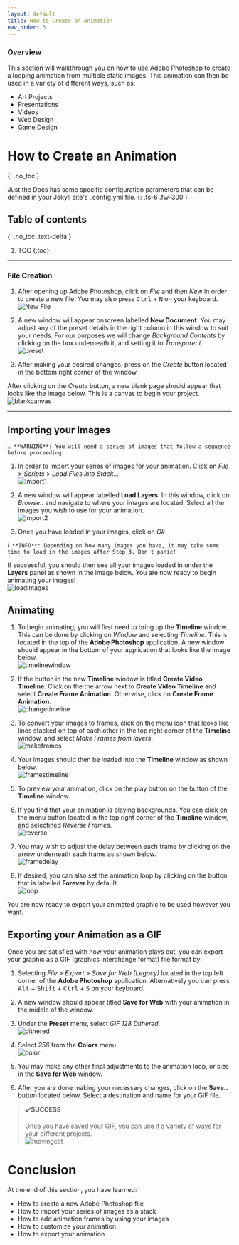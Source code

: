 ```yaml
---
layout: default
title: How to Create an Animation
nav_order: 3
---
```


### Overview

This section will walkthrough you on how to use Adobe Photoshop to create a looping animation from multiple static images. This animation can then be used in a variety of different ways, such as:
* Art Projects
* Presentations
* Videos
* Web Design
* Game Design

# How to Create an Animation
{: .no_toc }

Just the Docs has some specific configuration parameters that can be defined in your Jekyll site's \_config.yml file.
{: .fs-6 .fw-300 }

## Table of contents
{: .no_toc .text-delta }

1. TOC
{:toc}

---

### File Creation

1. After opening up Adobe Photoshop, click on  _File_ and then _New_ in order to create a new file. You may also press <kbd>Ctrl</kbd> + <kbd>N</kbd> on your keyboard.
\
![New File](https://lzhjack.github.io/Jack-Fonse-Stan/assets/images/newfile.png)

2. A new window will appear onscreen labelled **New Document**. You may adjust any of the preset details in the right column in this window to suit your needs. For our purposes we will change _Background Contents_ by clicking on the box underneath it, and setting it to _Transparent_.
\
![preset](https://lzhjack.github.io/Jack-Fonse-Stan/assets/images/transparent.png)

3. After making your desired changes, press on the _Create_ button located in the bottom right corner of the window.

After clicking on the _Create_ button, a new blank page should appear that looks like the image below. This is a canvas to begin your project.
\
![blankcanvas](https://lzhjack.github.io/Jack-Fonse-Stan/assets/images/blankcanvas.png)

---

## Importing your Images

```
⚠️ **WARNING**: You will need a series of images that follow a sequence before proceeding.
```
1. In order to import your series of images for your animation. Click on _File_ > _Scripts_ > _Load Files into Stack..._
\
![import1](https://lzhjack.github.io/Jack-Fonse-Stan/assets/images/importimage1.png)

2. A new window will appear labelled **Load Layers**. In this window, click on _Browse.._ and navigate to where your images are located. Select all the images you wish to use for your animation.
\
![import2](https://lzhjack.github.io/Jack-Fonse-Stan/assets/images/importimage2.PNG)

3. Once you have loaded in your images, click on _Ok_

```
ℹ️ **INFO**: Depending on how many images you have, it may take some time to load in the images after Step 3. Don't panic!
```

If successful, you should then see all your images loaded in under the **Layers** panel as shown in the image below. You are now ready to begin animating your images!
\
![loadimages](https://lzhjack.github.io/Jack-Fonse-Stan/assets/images/loadedimages.PNG)

## Animating

1. To begin animating, you will first need to bring up the **Timeline** window. This can be done by clicking on _Window_ and selecting _Timeline_. This is located in the top of the **Adobe Photoshop** application. A new window should appear in the bottom of your application that looks like the image below.
\
![timelinewindow](https://lzhjack.github.io/Jack-Fonse-Stan/assets/images/newtimeline.PNG)

2. If the button in the new **Timeline** window is titled **Create Video Timeline**. Click on the the arrow next to **Create Video Timeline** and select **Create Frame Animation**. Otherwise, click on **Create Frame Animation**.
\
![changetimeline](https://lzhjack.github.io/Jack-Fonse-Stan/assets/images/changetimeline.png)

3. To convert your images to frames, click on the menu icon that looks like lines stacked on top of each other in the top right corner of the **Timeline** window, and select _Make Frames from layers_.
\
![makeframes](https://lzhjack.github.io/Jack-Fonse-Stan/assets/images/makeframes.png)

4. Your images should then be loaded into the **Timeline** window as shown below.
\
![framestimeline](https://lzhjack.github.io/Jack-Fonse-Stan/assets/images/framestimeline.png)

5. To preview your animation, click on the play button on the button of the **Timeline** window.

6. If you find that your animation is playing backgrounds. You can click on the menu button located in the top right corner of the **Timeline** window, and selectined _Reverse Frames_.
\
![reverse](https://lzhjack.github.io/Jack-Fonse-Stan/assets/images/reverseframes.png)

7. You may wish to adjust the delay between each frame by clicking on the arrow underneath each frame as shown below.
\
![framedelay](https://lzhjack.github.io/Jack-Fonse-Stan/assets/images/framedelay.png)

8. If desired, you can also set the animation loop by clicking on the button that is labelled **Forever** by default. 
\
![loop](https://lzhjack.github.io/Jack-Fonse-Stan/assets/images/loop.png)

You are now ready to export your animated graphic to be used however you want.

## Exporting your Animation as a GIF
Once you are satisfied with how your animation plays out, you can export your graphic as a GIF (graphics interchange format) file format by:

1. Selecting _File > Export > Save for Web (Legacy)_ located in the top left corner of the **Adobe Photoshop** application. Alternatively you can press <kbd>Alt</kbd> + <kbd>Shift</kbd> + <kbd>Ctrl</kbd> + <kbd>S</kbd> on your keyboard.

2. A new window should appear titled **Save for Web** with your animation in the middle of the window.

3. Under the **Preset** menu, select _GIF 128 Dithered_.
\
![dithered](https://lzhjack.github.io/Jack-Fonse-Stan/assets/images/gifdithered.png)

4. Select _256_ from the **Colors** menu.
\
![color](https://lzhjack.github.io/Jack-Fonse-Stan/assets/images/256.png)

5. You may make any other final adjustments to the animation loop, or size in the **Save for Web** window.

6. After you are done making your necessary changes, click on the **Save..** button located below. Select a destination and name for your GIF file.

>✔️**SUCCESS**
>
> Once you have saved your GIF, you can use it a variety of ways for your different projects.
\
![movingcat](https://lzhjack.github.io/Jack-Fonse-Stan/assets/images/donecat.gif)

# Conclusion

At the end of this section, you have learned:
* How to create a new Adobe Photoshop file
* How to import your series of images as a stack
* How to add animation frames by using your images
* How to customize your animation
* How to export your animation
